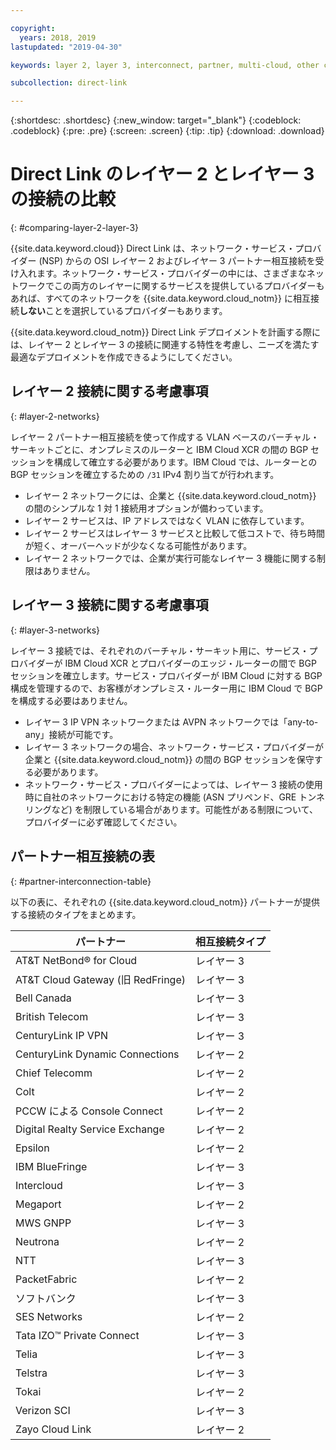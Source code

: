 ```yaml
---

copyright:
  years: 2018, 2019
lastupdated: "2019-04-30"

keywords: layer 2, layer 3, interconnect, partner, multi-cloud, other clouds, BGP, XCR

subcollection: direct-link

---
```


{:shortdesc: .shortdesc}
{:new_window: target="_blank"}
{:codeblock: .codeblock}
{:pre: .pre}
{:screen: .screen}
{:tip: .tip}
{:download: .download}

# Direct Link のレイヤー 2 とレイヤー 3 の接続の比較
{: #comparing-layer-2-layer-3}

{{site.data.keyword.cloud}} Direct Link は、ネットワーク・サービス・プロバイダー (NSP) からの OSI レイヤー 2 およびレイヤー 3 パートナー相互接続を受け入れます。ネットワーク・サービス・プロバイダーの中には、さまざまなネットワークでこの両方のレイヤーに関するサービスを提供しているプロバイダーもあれば、すべてのネットワークを {{site.data.keyword.cloud_notm}} に相互接続**しない**ことを選択しているプロバイダーもあります。 

{{site.data.keyword.cloud_notm}} Direct Link デプロイメントを計画する際には、レイヤー 2 とレイヤー 3 の接続に関連する特性を考慮し、ニーズを満たす最適なデプロイメントを作成できるようにしてください。

## レイヤー 2 接続に関する考慮事項
{: #layer-2-networks}

レイヤー 2 パートナー相互接続を使って作成する VLAN ベースのバーチャル・サーキットごとに、オンプレミスのルーターと IBM Cloud XCR の間の BGP セッションを構成して確立する必要があります。IBM Cloud では、ルーターとの BGP セッションを確立するための `/31` IPv4 割り当てが行われます。

* レイヤー 2 ネットワークには、企業と {{site.data.keyword.cloud_notm}} の間のシンプルな 1 対 1 接続用オプションが備わっています。 
* レイヤー 2 サービスは、IP アドレスではなく VLAN に依存しています。 
* レイヤー 2 サービスはレイヤー 3 サービスと比較して低コストで、待ち時間が短く、オーバーヘッドが少なくなる可能性があります。 
* レイヤー 2 ネットワークでは、企業が実行可能なレイヤー 3 機能に関する制限はありません。

## レイヤー 3 接続に関する考慮事項
{: #layer-3-networks}

レイヤー 3 接続では、それぞれのバーチャル・サーキット用に、サービス・プロバイダーが IBM Cloud XCR とプロバイダーのエッジ・ルーターの間で BGP セッションを確立します。サービス・プロバイダーが IBM Cloud に対する BGP 構成を管理するので、お客様がオンプレミス・ルーター用に IBM Cloud で BGP を構成する必要はありません。

* レイヤー 3 IP VPN ネットワークまたは AVPN ネットワークでは「any-to-any」接続が可能です。 
* レイヤー 3 ネットワークの場合、ネットワーク・サービス・プロバイダーが企業と {{site.data.keyword.cloud_notm}} の間の BGP セッションを保守する必要があります。 
* ネットワーク・サービス・プロバイダーによっては、レイヤー 3 接続の使用時に自社のネットワークにおける特定の機能 (ASN プリペンド、GRE トンネリングなど) を制限している場合があります。可能性がある制限について、プロバイダーに必ず確認してください。

## パートナー相互接続の表
{: #partner-interconnection-table}

以下の表に、それぞれの {{site.data.keyword.cloud_notm}} パートナーが提供する接続のタイプをまとめます。 

| パートナー | 相互接続タイプ |  
|-------|-------|
| AT&T NetBond® for Cloud | レイヤー 3 |
| AT&T Cloud Gateway (旧 RedFringe)| レイヤー 3 |
| Bell Canada | レイヤー 3 | 
| British Telecom | レイヤー 3  | 
| CenturyLink IP VPN | レイヤー 3 | 
| CenturyLink Dynamic Connections | レイヤー 2 | 
| Chief Telecomm | レイヤー 2 |
| Colt | レイヤー 2  | 
| PCCW による Console Connect | レイヤー 2 |
| Digital Realty Service Exchange | レイヤー 2 | 
| Epsilon | レイヤー 2 | 
| IBM BlueFringe | レイヤー 3 | 
| Intercloud | レイヤー 3 |
| Megaport | レイヤー 2 |
| MWS GNPP | レイヤー 3 |
| Neutrona | レイヤー 2 |
| NTT | レイヤー 3 |
| PacketFabric | レイヤー 2  |
| ソフトバンク | レイヤー 3 |
| SES Networks | レイヤー 2  |
| Tata IZO™ Private Connect  | レイヤー 3 | 
| Telia | レイヤー 3 |
| Telstra | レイヤー 3 |
| Tokai | レイヤー 2 | 
| Verizon SCI| レイヤー 3 |
| Zayo Cloud Link | レイヤー 2 |
